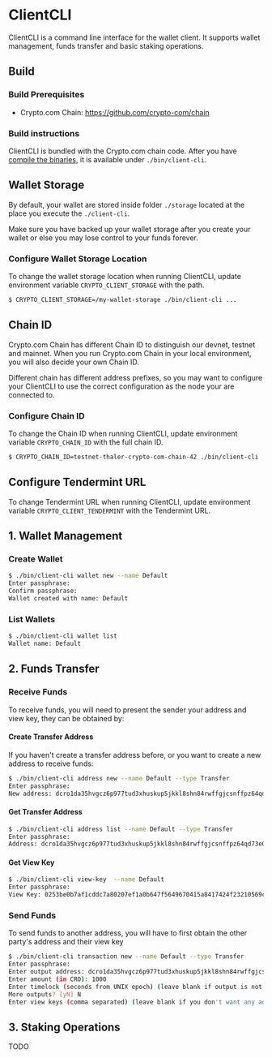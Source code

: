 # ClientCLI

ClientCLI is a command line interface for the wallet client. It supports wallet management, funds transfer and basic staking operations.

## Build

### Build Prerequisites

- Crypto.com Chain: https://github.com/crypto-com/chain

### Build instructions

ClientCLI is bundled with the Crypto.com chain code. After you have [compile the binaries](https://crypto-com.github.io/getting-started/#compile-chain), it is available under `./bin/client-cli`.

## Wallet Storage

By default, your wallet are stored inside folder `./storage` located at the place you execute the `./client-cli`.

Make sure you have backed up your wallet storage after you create your wallet or else you may lose control to your funds forever.

### Configure Wallet Storage Location

To change the wallet storage location when running ClientCLI, update environment variable `CRYPTO_CLIENT_STORAGE` with the path.

```bash
$ CRYPTO_CLIENT_STORAGE=/my-wallet-storage ./bin/client-cli ...
```

## Chain ID

Crypto.com Chain has different Chain ID to distinguish our devnet, testnet and mainnet. When you run Crypto.com Chain in your local environment, you will also decide your own Chain ID.

Different chain has different address prefixes, so you may want to configure your ClientCLI to use the correct configuration as the node your are connected to.

### Configure Chain ID

To change the Chain ID when running ClientCLI, update environment variable `CRYPTO_CHAIN_ID` with the full chain ID.

```bash
$ CRYPTO_CHAIN_ID=testnet-thaler-crypto-com-chain-42 ./bin/client-cli ...
```

## Configure Tendermint URL

To change Tendermint URL when running ClientCLI, update environment variable `CRYPTO_CLIENT_TENDERMINT` with the Tendermint URL.

## 1. Wallet Management

### Create Wallet

```bash
$ ./bin/client-cli wallet new --name Default
Enter passphrase:
Confirm passphrase:
Wallet created with name: Default
```

### List Wallets

```bash
$ ./bin/client-cli wallet list
Wallet name: Default
```

## 2. Funds Transfer

### Receive Funds

To receive funds, you will need to present the sender your address and view key, they can be obtained by:

#### Create Transfer Address

If you haven't create a transfer address before, or you want to create a new address to receive funds:

```bash
$ ./bin/client-cli address new --name Default --type Transfer
Enter passphrase:
New address: dcro1da35hvgcz6p977tud3xhuskup5jkkl8shn84rwffgjcsnffpz64qd73e0k
```

#### Get Transfer Address

```bash
$ ./bin/client-cli address list --name Default --type Transfer
Enter passphrase:
Address: dcro1da35hvgcz6p977tud3xhuskup5jkkl8shn84rwffgjcsnffpz64qd73e0k
```

#### Get View Key

```bash
$ ./bin/client-cli view-key  --name Default
Enter passphrase:
View Key: 0253be0b7af1cddc7a80207ef1a0b647f5649670415a8417424f23210569c28173
```

### Send Funds

To send funds to another address, you will have to first obtain the other party's address and their view key

```bash
$ ./bin/client-cli transaction new --name Default --type Transfer
Enter passphrase:
Enter output address: dcro1da35hvgcz6p977tud3xhuskup5jkkl8shn84rwffgjcsnffpz64qd73e0k
Enter amount (in CRO): 1000
Enter timelock (seconds from UNIX epoch) (leave blank if output is not time locked):
More outputs? [yN] N
Enter view keys (comma separated) (leave blank if you don't want any additional view keys in transaction): 0253be0b7af1cddc7a80207ef1a0b647f5649670415a8417424f23210569c28173
```

## 3. Staking Operations

TODO
